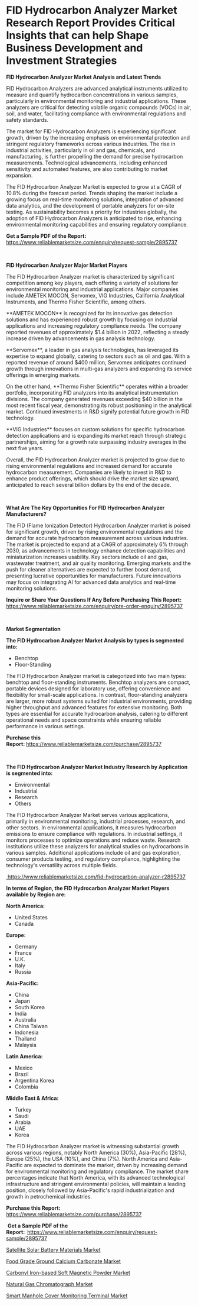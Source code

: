 <p><h1>FID Hydrocarbon Analyzer Market Research Report Provides Critical Insights that can help Shape Business Development and Investment Strategies</h1></p><p><strong>FID Hydrocarbon Analyzer Market Analysis and Latest Trends</strong></p>
<p><p>FID Hydrocarbon Analyzers are advanced analytical instruments utilized to measure and quantify hydrocarbon concentrations in various samples, particularly in environmental monitoring and industrial applications. These analyzers are critical for detecting volatile organic compounds (VOCs) in air, soil, and water, facilitating compliance with environmental regulations and safety standards.</p><p>The market for FID Hydrocarbon Analyzers is experiencing significant growth, driven by the increasing emphasis on environmental protection and stringent regulatory frameworks across various industries. The rise in industrial activities, particularly in oil and gas, chemicals, and manufacturing, is further propelling the demand for precise hydrocarbon measurements. Technological advancements, including enhanced sensitivity and automated features, are also contributing to market expansion.</p><p>The FID Hydrocarbon Analyzer Market is expected to grow at a CAGR of 10.8% during the forecast period. Trends shaping the market include a growing focus on real-time monitoring solutions, integration of advanced data analytics, and the development of portable analyzers for on-site testing. As sustainability becomes a priority for industries globally, the adoption of FID Hydrocarbon Analyzers is anticipated to rise, enhancing environmental monitoring capabilities and ensuring regulatory compliance.</p></p>
<p><strong>Get a Sample PDF of the Report:&nbsp;</strong> <a href="https://www.reliablemarketsize.com/enquiry/request-sample/2895737?utm_campaign=2176&utm_medium=2&utm_source=Github&utm_content=ia&utm_term=15032025&utm_id=fid-hydrocarbon-analyzer">https://www.reliablemarketsize.com/enquiry/request-sample/2895737</a></p>
<p>&nbsp;</p>
<p><strong>FID Hydrocarbon Analyzer Major Market Players</strong></p>
<p><p>The FID Hydrocarbon Analyzer market is characterized by significant competition among key players, each offering a variety of solutions for environmental monitoring and industrial applications. Major companies include AMETEK MOCON, Servomex, VIG Industries, California Analytical Instruments, and Thermo Fisher Scientific, among others.</p><p>**AMETEK MOCON** is recognized for its innovative gas detection solutions and has experienced robust growth by focusing on industrial applications and increasing regulatory compliance needs. The company reported revenues of approximately $1.4 billion in 2022, reflecting a steady increase driven by advancements in gas analysis technology.</p><p>**Servomex**, a leader in gas analysis technologies, has leveraged its expertise to expand globally, catering to sectors such as oil and gas. With a reported revenue of around $400 million, Servomex anticipates continued growth through innovations in multi-gas analyzers and expanding its service offerings in emerging markets.</p><p>On the other hand, **Thermo Fisher Scientific** operates within a broader portfolio, incorporating FID analyzers into its analytical instrumentation divisions. The company generated revenues exceeding $40 billion in the most recent fiscal year, demonstrating its robust positioning in the analytical market. Continued investments in R&D signify potential future growth in FID technology.</p><p>**VIG Industries** focuses on custom solutions for specific hydrocarbon detection applications and is expanding its market reach through strategic partnerships, aiming for a growth rate surpassing industry averages in the next five years.</p><p>Overall, the FID Hydrocarbon Analyzer market is projected to grow due to rising environmental regulations and increased demand for accurate hydrocarbon measurement. Companies are likely to invest in R&D to enhance product offerings, which should drive the market size upward, anticipated to reach several billion dollars by the end of the decade.</p></p>
<p>&nbsp;</p>
<p><strong>What Are The Key Opportunities For FID Hydrocarbon Analyzer Manufacturers?</strong></p>
<p><p>The FID (Flame Ionization Detector) Hydrocarbon Analyzer market is poised for significant growth, driven by rising environmental regulations and the demand for accurate hydrocarbon measurement across various industries. The market is projected to expand at a CAGR of approximately 6% through 2030, as advancements in technology enhance detection capabilities and miniaturization increases usability. Key sectors include oil and gas, wastewater treatment, and air quality monitoring. Emerging markets and the push for cleaner alternatives are expected to further boost demand, presenting lucrative opportunities for manufacturers. Future innovations may focus on integrating AI for advanced data analytics and real-time monitoring solutions.</p></p>
<p><strong>Inquire or Share Your Questions If Any Before Purchasing This Report:</strong> <a href="https://www.reliablemarketsize.com/enquiry/pre-order-enquiry/2895737?utm_campaign=2176&utm_medium=2&utm_source=Github&utm_content=ia&utm_term=15032025&utm_id=fid-hydrocarbon-analyzer">https://www.reliablemarketsize.com/enquiry/pre-order-enquiry/2895737</a></p>
<p>&nbsp;</p>
<p><strong>Market Segmentation</strong></p>
<p><strong>The FID Hydrocarbon Analyzer Market Analysis by types is segmented into:</strong></p>
<p><ul><li>Benchtop</li><li>Floor-Standing</li></ul></p>
<p><p>The FID Hydrocarbon Analyzer market is categorized into two main types: benchtop and floor-standing instruments. Benchtop analyzers are compact, portable devices designed for laboratory use, offering convenience and flexibility for small-scale applications. In contrast, floor-standing analyzers are larger, more robust systems suited for industrial environments, providing higher throughput and advanced features for extensive monitoring. Both types are essential for accurate hydrocarbon analysis, catering to different operational needs and space constraints while ensuring reliable performance in various settings.</p></p>
<p><strong>Purchase this Report:&nbsp;</strong><a href="https://www.reliablemarketsize.com/purchase/2895737?utm_campaign=2176&utm_medium=2&utm_source=Github&utm_content=ia&utm_term=15032025&utm_id=fid-hydrocarbon-analyzer">https://www.reliablemarketsize.com/purchase/2895737</a></p>
<p>&nbsp;</p>
<p><strong>The FID Hydrocarbon Analyzer Market Industry Research by Application is segmented into:</strong></p>
<p><ul><li>Environmental</li><li>Industrial</li><li>Research</li><li>Others</li></ul></p>
<p><p>The FID Hydrocarbon Analyzer Market serves various applications, primarily in environmental monitoring, industrial processes, research, and other sectors. In environmental applications, it measures hydrocarbon emissions to ensure compliance with regulations. In industrial settings, it monitors processes to optimize operations and reduce waste. Research institutions utilize these analyzers for analytical studies on hydrocarbons in various samples. Additional applications include oil and gas exploration, consumer products testing, and regulatory compliance, highlighting the technology's versatility across multiple fields.</p></p>
<p><a href="https://www.reliablemarketsize.com/fid-hydrocarbon-analyzer-r2895737?utm_campaign=2176&utm_medium=2&utm_source=Github&utm_content=ia&utm_term=15032025&utm_id=fid-hydrocarbon-analyzer">&nbsp;https://www.reliablemarketsize.com/fid-hydrocarbon-analyzer-r2895737</a></p>
<p><strong>In terms of Region, the FID Hydrocarbon Analyzer Market Players available by Region are:</strong></p>
<p>
    <p> <strong> North America: </strong>
        <ul>
            <li>United States</li>
            <li>Canada</li>
        </ul>
        </p> 
    <p> <strong> Europe: </strong>
        <ul>
            <li>Germany</li>
            <li>France</li>
            <li>U.K.</li>
            <li>Italy</li>
            <li>Russia</li>
        </ul>
        </p> 
    <p> <strong> Asia-Pacific: </strong>
        <ul>
            <li>China</li>
            <li>Japan</li>
            <li>South Korea</li>
            <li>India</li>
            <li>Australia</li>
            <li>China Taiwan</li>
            <li>Indonesia</li>
            <li>Thailand</li>
            <li>Malaysia</li>
        </ul>
        </p> 
    <p> <strong> Latin America: </strong>
        <ul>
            <li>Mexico</li>
            <li>Brazil</li>
            <li>Argentina Korea</li>
            <li>Colombia</li>
        </ul>
        </p> 
    <p> <strong> Middle East & Africa: </strong>
        <ul>
            <li>Turkey</li>
            <li>Saudi</li>
            <li>Arabia</li>
            <li>UAE</li>
            <li>Korea</li>
        </ul>
    </p>
    </p>
<p><p>The FID Hydrocarbon Analyzer market is witnessing substantial growth across various regions, notably North America (30%), Asia-Pacific (28%), Europe (25%), the USA (10%), and China (7%). North America and Asia-Pacific are expected to dominate the market, driven by increasing demand for environmental monitoring and regulatory compliance. The market share percentages indicate that North America, with its advanced technological infrastructure and stringent environmental policies, will maintain a leading position, closely followed by Asia-Pacific's rapid industrialization and growth in petrochemical industries.</p></p>
<p><strong>Purchase this Report: </strong><a href="https://www.reliablemarketsize.com/purchase/2895737?utm_campaign=2176&utm_medium=2&utm_source=Github&utm_content=ia&utm_term=15032025&utm_id=fid-hydrocarbon-analyzer">https://www.reliablemarketsize.com/purchase/2895737</a></p>
<p>&nbsp;<strong>Get a Sample PDF of the Report:&nbsp;&nbsp;</strong><a href="https://www.reliablemarketsize.com/enquiry/request-sample/2895737?utm_campaign=2176&utm_medium=2&utm_source=Github&utm_content=ia&utm_term=15032025&utm_id=fid-hydrocarbon-analyzer">https://www.reliablemarketsize.com/enquiry/request-sample/2895737</a></p>
<p><strong></strong></p>
<p><p><a href="https://github.com/stuwinawisa/Market-Research-Report-List-1/blob/main/satellite-solar-battery-materials-market.md?utm_campaign=2176&utm_medium=2&utm_source=Github&utm_content=ia&utm_term=15032025&utm_id=fid-hydrocarbon-analyzer">Satellite Solar Battery Materials Market</a></p><p><a href="https://github.com/asoauoldag3n/Market-Research-Report-List-1/blob/main/food-grade-ground-calcium-carbonate-market.md?utm_campaign=2176&utm_medium=2&utm_source=Github&utm_content=ia&utm_term=15032025&utm_id=fid-hydrocarbon-analyzer">Food Grade Ground Calcium Carbonate Market</a></p><p><a href="https://github.com/phillpfantis/Market-Research-Report-List-1/blob/main/carbonyl-iron-based-soft-magnetic-powder-market.md?utm_campaign=2176&utm_medium=2&utm_source=Github&utm_content=ia&utm_term=15032025&utm_id=fid-hydrocarbon-analyzer">Carbonyl Iron-based Soft Magnetic Powder Market</a></p><p><a href="https://github.com/casalalimo40/Market-Research-Report-List-1/blob/main/natural-gas-chromatograph-market.md?utm_campaign=2176&utm_medium=2&utm_source=Github&utm_content=ia&utm_term=15032025&utm_id=fid-hydrocarbon-analyzer">Natural Gas Chromatograph Market</a></p><p><a href="https://github.com/awwqamet/Market-Research-Report-List-1/blob/main/smart-manhole-cover-monitoring-terminal-market.md?utm_campaign=2176&utm_medium=2&utm_source=Github&utm_content=ia&utm_term=15032025&utm_id=fid-hydrocarbon-analyzer">Smart Manhole Cover Monitoring Terminal Market</a></p></p>